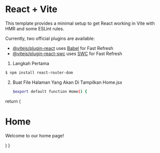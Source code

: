 # React + Vite

This template provides a minimal setup to get React working in Vite with HMR and some ESLint rules.

Currently, two official plugins are available:

- [@vitejs/plugin-react](https://github.com/vitejs/vite-plugin-react/blob/main/packages/plugin-react/README.md) uses [Babel](https://babeljs.io/) for Fast Refresh
- [@vitejs/plugin-react-swc](https://github.com/vitejs/vite-plugin-react-swc) uses [SWC](https://swc.rs/) for Fast Refresh


1. Langkah Pertama

  ```bash
  $ npm install react-router-dom
  ```
2. Buat File Halaman Yang Akan Di Tampilkan
  Home.jsx

   ```bash
   $export default function Home() {
  return (
    <div>
      <h1>Home</h1>
      <p>Welcome to our home page!</p>
    </div>
    )
  }
  ```

